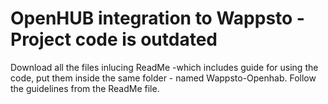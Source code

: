 # OpenHUB integration to Wappsto - Project code is outdated

Download all the files inlucing ReadMe -which includes guide for using the code,
put them inside the same folder - named Wappsto-Openhab.
Follow the guidelines from the ReadMe file.
